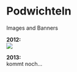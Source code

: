 Podwichteln
===========

Images and Banners

<b>2012:</b><br />
<img src="https://raw.github.com/McCouman/Podwichteln/master/20121124090058!Action_Podwichteln-Toby2012.png">

<b>2013:</b><br />
kommt noch...
